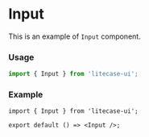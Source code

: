 # Input

This is an example of `Input` component.

### Usage

```jsx | pure
import { Input } from 'litecase-ui';
```

### Example

```tsx
import { Input } from 'litecase-ui';

export default () => <Input />;
```
